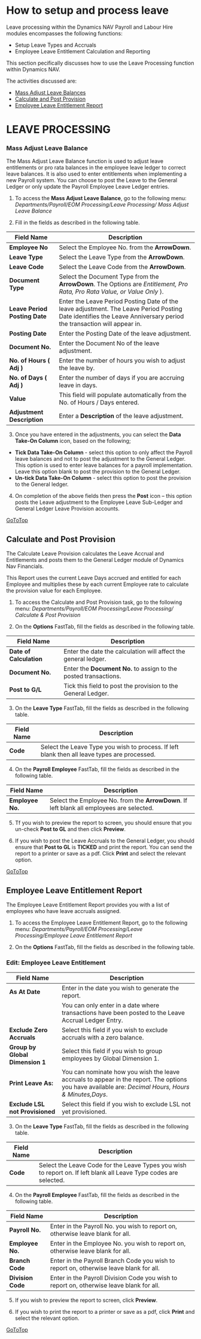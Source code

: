 # How to setup and process leave 

Leave processing within the Dynamics NAV Payroll and Labour Hire modules encompasses the following functions:  

- Setup Leave Types and Accruals
- Employee Leave Entitlement Calculation and Reporting

This section pecifically discusses how to use the Leave Processing function within Dynamics NAV.  

The activities discussed are:

- [Mass Adjust Leave Balances](#mass-adjust-leave-balance)
- [Calculate and Post Provision](#calculate-and-post-provision)
- [Employee Leave Entitlement Report](#employee-leave-entitlement-report)


# LEAVE  PROCESSING

### Mass Adjust Leave Balance

The Mass Adjust Leave Balance function is used to adjust leave entitlements or pro rata balances in the employee leave ledger to correct leave balances.  It is also used to enter entitlements when implementing a new Payroll system.  You can choose to post the Leave to the General Ledger or only update the Payroll Employee Leave Ledger entries.

1. To access the **Mass Adjust Leave Balance**, go to the following menu:  *Departments/Payroll/EOM Processing/Leave Processing/ Mass Adjust Leave Balance*

2.  Fill in the fields as described in the following table.
 
|Field Name|Description|
|---------------------------------------------|---------------------------------------------------------------------|
|**Employee No**|Select the Employee No. from the **ArrowDown**.|
|**Leave Type**|Select the Leave Type from the **ArrowDown**.|
|**Leave Code**|Select the Leave Code from the **ArrowDown**.|
|**Document Type**|Select the Document Type from the **ArrowDown**.  The Options are *Entitlement, Pro Rata, Pro Rata Value, or Value Only* ).|
|**Leave Period Posting Date**|Enter the Leave Period Posting Date of the leave adjustment.  The Leave Period Posting Date identifies the Leave Anniversary period the transaction will appear in. |
|**Posting Date**|Enter the Posting Date of the leave adjustment.|
|**Document No.**|Enter the Document No of the leave adjustment.|
|**No. of Hours ( Adj )**|Enter the number of hours you wish to adjust the leave by.|
|**No. of Days ( Adj )**|Enter the number of days if you are accruing leave in days.|
|**Value**|This field will populate automatically from the No. of Hours / Days entered.|
|**Adjustment Description**|Enter a **Description** of the leave adjustment.|

3.  Once you have entered in the adjustments, you can select the **Data Take-On Column** icon, based on the following;

- **Tick Data Take-On Column** - select this option to only affect the Payroll leave balances and not to post the adjustment to the General Ledger. This option is used to enter leave balances for a payroll implementation. Leave this option blank to post the provision to the General Ledger.  
- **Un-tick Data Take-On Column** - select this option to post the provision to the General ledger.

4.  On completion of the above fields then press the **Post** icon – this option posts the Leave adjustment to the Employee Leave Sub-Ledger and General Ledger Leave Provision accounts.

[GoToTop](#how-to-setup-and-process-leave)

## Calculate and Post Provision

The Calculate Leave Provision calculates the Leave Accrual and Entitlements and posts them to the General Ledger module of Dynamics Nav Financials.

This Report uses the current Leave Days accrued and entitled for each Employee and multiplies these by each current Employee rate to calculate the provision value for each Employee.
 
1.  To access the Calculate and Post Provision task, go to the following menu: *Departments/Payroll/EOM Processing/Leave Processing/ Calculate & Post Provision*

2.  On the **Options** FastTab, fill the fields as described in the following table.

|Field Name|Description|
|---------------------------------------------|---------------------------------------------------------------------|
|**Date of Calculation**|Enter the date the calculation will affect the general ledger.|
|**Document No.**|Enter the **Document No.** to assign to the posted transactions.|
|**Post to G/L**|Tick this field to post the provision to the General Ledger.|

3.  On the **Leave Type** FastTab, fill the fields as described in the following table.

|Field Name|Description|
|---------------------------------------------|---------------------------------------------------------------------|
|**Code**|Select the Leave Type you wish to process. If left blank then all leave types are processed.|

4.  On the **Payroll Employee** FastTab, fill the fields as described in the following table.

|Field Name|Description|
|---------------------------------------------|---------------------------------------------------------------------|
|**Employee No.**|Select the Employee No. from the **ArrowDown**. If left blank all employees are selected.|

5.  Tf you wish to preview the report to screen, you should ensure that you un-check **Post to GL** and then click **Preview**. 

6.  If you wish to post the Leave Accruals to the General Ledger, you should ensure that **Post to GL** is **TICKED** and print the report.   You can send the report to a printer or save as a pdf.  Click **Print** and select the relevant option.

[GoToTop](#how-to-setup-and-process-leave)
 
## Employee Leave Entitlement Report

The Employee Leave Entitlement Report provides you with a list of employees who have leave accruals assigned.   

1.  To access the Employee Leave Entitlement Report, go to the following menu: *Departments/Payroll/EOM Processing/Leave Processing/Employee Leave Entitlement Report*

2.  On the **Options** FastTab, fill the fields as described in the following table.
 
### Edit: Employee Leave Entitlement 

|Field Name|Description|
|---------------------------------------------|---------------------------------------------------------------------|
|**As At Date**|Enter in the date you wish to generate the report.|
||You can only enter in a date where transactions have been posted to the Leave Accrual Ledger Entry.|
|**Exclude Zero Accruals**|Select this field if you wish to exclude accruals with a zero balance.|
|**Group by Global Dimension 1**|Select this field if you wish to group employees by Global Dimension 1.|
|**Print Leave As:**|You can nominate how you wish the leave accruals to appear in the report.  The options you have available are: *Decimal Hours, Hours & Minutes,Days*.|
|**Exclude LSL not Provisioned**|Select this field if you wish to exclude LSL not yet provisioned.|

3.  On the **Leave Type** FastTab, fill the fields as described in the following table.

|Field Name|Description|
|---------------------------------------------|---------------------------------------------------------------------|
|**Code**|Select the Leave Code for the Leave Types you wish to report on. If left blank all Leave Type codes are selected.|

4.  On the **Payroll Employee** FastTab, fill the fields as described in the following table.

|Field Name|Description|
|---------------------------------------------|---------------------------------------------------------------------|
|**Payroll No.**|Enter in the Payroll No. you wish to report on, otherwise leave blank for all.|
|**Employee No.**|Enter in the Employee No. you wish to report on, otherwise leave blank for all.|
|**Branch Code**|Enter in the Payroll Branch Code you wish to report on, otherwise leave blank for all.|
|**Division Code**|Enter in the Payroll Division Code you wish to report on, otherwise leave blank for all.|

5.  If you wish to preview the report to screen, click **Preview**.

6.  If you wish to print the report to a printer or save as a pdf, click **Print** and select the relevant option.

[GoToTop](#how-to-setup-and-process-leave)
